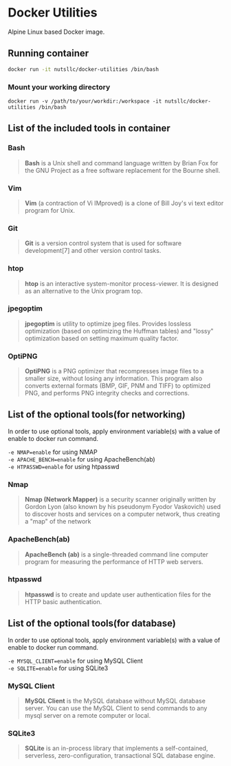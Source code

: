 # Docker Utilities

Alpine Linux based Docker image.

## Running container

```bash
docker run -it nutsllc/docker-utilities /bin/bash
```

### Mount your working directory

```
docker run -v /path/to/your/workdir:/workspace -it nutsllc/docker-utilities /bin/bash
```

## List of the included tools in container

### Bash

>**Bash** is a Unix shell and command language written by Brian Fox for the GNU Project as a free software replacement for the Bourne shell.

### Vim

>**Vim** (a contraction of Vi IMproved) is a clone of Bill Joy's vi text editor program for Unix. 

### Git

>**Git** is a version control system that is used for software development[7] and other version control tasks. 

### htop

>**htop** is an interactive system-monitor process-viewer. It is designed as an alternative to the Unix program top.

### jpegoptim

>**jpegoptim** is utility to optimize jpeg files. Provides lossless optimization (based on optimizing the Huffman tables) and "lossy" optimization based on setting maximum quality factor.

### OptiPNG

>**OptiPNG** is a PNG optimizer that recompresses image files to a smaller size, without losing any information. This program also converts external formats (BMP, GIF, PNM and TIFF) to optimized PNG, and performs PNG integrity checks and corrections.

## List of the optional tools(for networking)

In order to use optional tools, apply environment variable(s) with a value of enable to docker run command.

``-e NMAP=enable`` for using NMAP  
``-e APACHE_BENCH=enable`` for using ApacheBench(ab)  
``-e HTPASSWD=enable`` for using htpasswd  

### Nmap

>**Nmap (Network Mapper)** is a security scanner originally written by Gordon Lyon (also known by his pseudonym Fyodor Vaskovich) used to discover hosts and services on a computer network, thus creating a "map" of the network

### ApacheBench(ab)

>**ApacheBench (ab)** is a single-threaded command line computer program for measuring the performance of HTTP web servers.

### htpasswd

>**htpasswd** is to create and update user authentication files for the HTTP basic authentication.

## List of the optional tools(for database)

In order to use optional tools, apply environment variable(s) with a value of enable to docker run command.

``-e MYSQL_CLIENT=enable`` for using MySQL Client  
``-e SQLITE=enable`` for using SQLite3

### MySQL Client

>**MySQL Client** is the MySQL database without MySQL database server. You can use the MySQL Client to send commands to any mysql server on a remote computer or local.

### SQLite3

>**SQLite** is an in-process library that implements a self-contained, serverless, zero-configuration, transactional SQL database engine.

